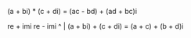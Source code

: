 (a + bi) * (c + di) = (ac - bd) + (ad + bc)i

re + imi
re - imi
   ^
   |
(a + bi) + (c + di) = (a + c) + (b + d)i
